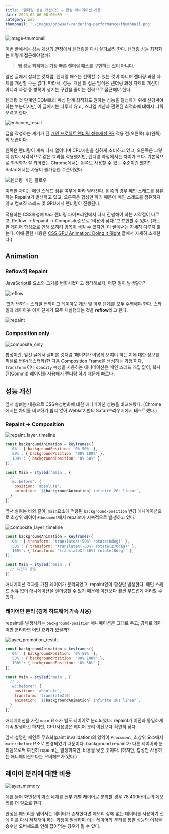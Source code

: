 ```yaml
---
title: '렌더링 성능 개선(2) — 합성 애니메이션 사용'
date: 2023-02-06 08:00:09
category: web
thumbnail: './images/browser-rendering-performance/thumbnail.png'
---
```


![image-thumbnail](./images/browser-rendering-performance/thumbnail.png)

이번 글에서는 성능 개선의 관점에서 렌더링을 다시 살펴보려 한다. 렌더링 성능 최적화는 어떻게 접근해야할까?

> **웹 성능 최적화는 가장 빠른 렌더링 패스를 구현하는 것이 아니다.**

앞선 글에서 살펴본 것처럼, 렌더링 패스는 선택할 수 있는 것이 아니며 렌더링 과정 자체를 개선할 수는 없다. 따라서, 성능 ‘개선’의 접근 방식은 렌더링 과정 자체의 개선이 아니라 과정 중 병목이 생기는 구간을 줄이는 전략으로 접근해야 한다.

렌더링 첫 단계인 DOM트리 파싱 단계 최적화도 원하는 성능을 달성하기 위해 신경써야 하는 부분이지만, 이 글에서는 다루지 않고, 스타일 계산과 관련된 최적화에 대해서 다뤄보려고 한다.

![enhance_result](./images/browser-rendering-performance/enhance_result.png)

글을 작성하는 계기가 된 [개인 프로젝트 렌더링 성능개선 PR](https://github.com/SoYoung210/Uing/pull/9) 적용 전(오른쪽) 후(왼쪽)의 모습이다.

왼쪽은 렌더링이 계속 다시 일어나며 CPU자원을 심하게 소비하고 있고, 오른쪽은 그렇지 않다. 시각적으로 같은 효과를 적용했지만, 렌더링 과정에서는 차이가 크다. 기본적으로 최적화가 잘 되어있는 Chrome에서는 왼쪽도 사용할 수 있는 수준이긴 했지만 Safari에서는 사용이 불가능한 수준이었다.

![렌더링_메인_플로우](./images/browser-rendering-performance/메인플로우.png)

이러한 차이는 메인 스레드 점유 여부에 따라 달라진다. 왼쪽의 경우 메인 스레드를 점유하는 Repaint가 발생하고 있고, 오른쪽은 합성만 하기 때문에 메인 스레드를 점유하지 않고 컴포짓 스레드 및 GPU에서 렌더링이 진행된다.

적용하는 CSS속성에 따라 렌더링 파이프라인에서 다시 진행해야 하는 시작점이 다르고, Reflow → Repaint → Composite순으로 ‘비용이 낮다.’고 표현할 수 있다. (과도한 레이어 합성으로 인해 오히려 병목이 생길 수 있지만, 이 글에서는 자세히 다루지 않는다. 이에 관한 내용은 [CSS GPU Animation: Doing It Right](https://www.smashingmagazine.com/2016/12/gpu-animation-doing-it-right/#pros-and-cons) 글에서 자세히 소개한다.)

## Animation

### Reflow와 Repaint

JavaScript로 요소의 크기를 변화시켰다고 생각해보자, 어떤 일이 발생할까?

![reflow](./images/browser-rendering-performance/reflow.png)

‘크기 변화’는 스타일 변화이고 레이아웃 계산 및 이후 단계를 모두 수행해야 한다. 스타일과 레이아웃 이후 단계가 모두 재실행되는 것을 **reflow**라고 한다.

![repaint](./images/browser-rendering-performance/repaint.png)

### Composition only

![composite_only](./images/browser-rendering-performance/composite_only.png)

합성이란, 앞선 글에서 살펴본 것처럼 ‘페이지가 어떻게 보여야 하는 지에 대한 정보를 픽셀로 변환(래스터화)한 다음 Composition Frame을 생성하는 과정’이다. `transform` 이나 `opacity` 속성을 사용하는 애니메이션은 메인 스레드 개입 없이, 복사 된(Commit) 레이어를 사용해서 렌더링 하기 때문에 빠르다.

## 성능 개선

앞서 살펴본 내용으로 CSS속성변화에 대한 애니메이션 성능을 비교해봤다. (Chrome에서는 차이를 비교하기 쉽지 않아 Webkit기반의 Safari브라우저에서 테스트했다.)

### Repaint → Composition

![repaint_layer_timeline](./images/browser-rendering-performance/repaint_layer_timeline.png)

```jsx
const backgroundAnimation = keyframes({
  '0%': { backgroundPosition: '0% 50%' },
  '50%': { backgroundPosition: '80% 100%' },
  '100%': { backgroundPosition: '0% 50%' },
});

const Main = styled('main', {
  // ...
  '&::before': {
    position: 'absolute',
    animation: `${backgroundAnimation} infinite 20s linear`,
  }
})
```

앞서 살펴본 바와 같이, `main`요소에 적용된 `background-position` 변경 애니메이션으로 최상위 레이어 `#document`에서 repaint가 지속적으로 발생하고 있다.

![composite_layer_timeline](./images/browser-rendering-performance/composite_layer_timeline.png)

```jsx
const backgroundAnimation = keyframes({
  '0%': { transform: 'translateX(-50%) rotate(0deg)' },
  '50%': { transform: 'translateX(-50%) rotate(270deg)' },
  '100%': { transform: 'translateX(-50%) rotate(0deg)' },
});

const Main = styled('main', {
  // 이전과 동일
})
```

애니메이션 효과를 가진 레이어가 분리되었고, repaint없이 합성만 발생한다. 메인 스레드 점유 없이 애니메이션을 렌더링할 수 있기 때문에 이전보다 훨씬 부드럽게 처리할 수 있다.

### 레이어만 분리 (강제 하드웨어 가속 사용)

repaint를 발생시키는 `background-position` 애니메이션은 그대로 두고, 강제로 레이어만 분리하면 어떤 효과가 있을까?

![layer_promotion_result](./images/browser-rendering-performance/layer_promotion_result.png)

```jsx
const backgroundAnimation = keyframes({
  '0%': { backgroundPosition: '0% 50%' },
  '50%': { backgroundPosition: '80% 100%' },
  '100%': { backgroundPosition: '0% 50%' },
});

const Main = styled('main', {
  // ...
  '&::before': {
    position: 'absolute',
    transform: 'translateZ(0)',
    animation: `${backgroundAnimation} infinite 20s linear`,
  }
})
```

애니메이션을 가진 `main` 요소가 별도 레이어로 분리되었다. repaint가 이전과 동일하게 계속 발생하긴 하지만, CPU사용량은 레이어 분리 이전보다 확연히 낮다.

앞서 설명한 페인트 무효화(paint invalidation)의 영역이 `#document`, 최상위 요소에서 `main::before`요소로 변경되었기 때문이다. background repaint가 다른 레이어와 분리됨으로써 여전히 repaint는 발생하지만, 비용을 낮춘 것이다. (하지만, 합성만 사용하는 애니메이션보다는 오버헤드가 있다.)

## 레이어 분리에 대한 비용

![layer_memory](./images/browser-rendering-performance/layer_memory.png)

예를 들어 화면상의 박스 네개를 전부 개별 레이어로 분리할 경우 78,400바이트의 메모리를 더 필요로 한다.

한정된 메모리를 넘어서는 데이터가 존재한다면 메모리 상에 없는 데이터를 사용하기 전에 이를 다시 적재해야 하는 과정이 발생하며 이는 레이어의 분리를 통한 성능의 이점을 송수신 오버헤드로 인해 잡아먹는 경우가 될 수 있다.
